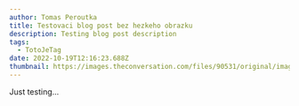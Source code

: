 ```yaml
---
author: Tomas Peroutka
title: Testovaci blog post bez hezkeho obrazku
description: Testing blog post description
tags:
  - TotoJeTag
date: 2022-10-19T12:16:23.688Z
thumbnail: https://images.theconversation.com/files/90531/original/image-20150802-17172-1b64145.jpg?ixlib=rb-1.1.0&q=30&auto=format&w=600&h=442&fit=crop&dpr=2
---
```

J﻿ust testing...
